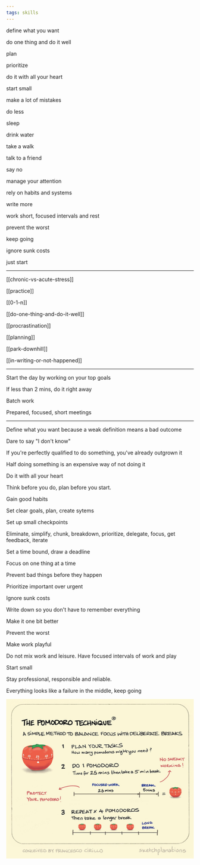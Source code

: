 ```yaml
---
tags: skills
---
```



define what you want

do one thing and do it well 

plan 

prioritize

do it with all your heart 

start small 

make a lot of mistakes

do less

sleep 

drink water

take a walk 

talk to a friend

say no 

manage your attention

rely on habits and systems 

write more 

work short, focused intervals and rest 

prevent the worst 

keep going 

ignore sunk costs 

just start 

---

[[chronic-vs-acute-stress]]

[[practice]]

[[0-1-n]]

[[do-one-thing-and-do-it-well]]

[[procrastination]]

[[planning]]

[[park-downhill]]

[[in-writing-or-not-happened]]

---


Start the day by working on your top goals 

If less than 2 mins, do it right away 

Batch work

Prepared, focused, short meetings 



---

Define what you want because a weak definition means a bad outcome

Dare to say "I don't know"

If you're perfectly qualified to do something, you've already outgrown it

Half doing something is an expensive way of not doing it

Do it with all your heart

Think before you do, plan before you start.

Gain good habits 

Set clear goals, plan, create sytems  

Set up small checkpoints

Eliminate, simplify, chunk, breakdown, prioritize, delegate, focus, get feedback, iterate

Set a time bound, draw a deadline 

Focus on one thing at a time 

Prevent bad things before they happen 

Prioritize important over urgent

Ignore sunk costs 

Write down so you don't have to remember everything 

Make it one bit better

Prevent the worst 

Make work playful

Do not mix work and leisure. Have focused intervals of work and play 

Start small  

Stay professional, responsible and reliable. 

Everything looks like a failure in the middle, keep going 



![](/static/img/pomodoro.jpeg)
